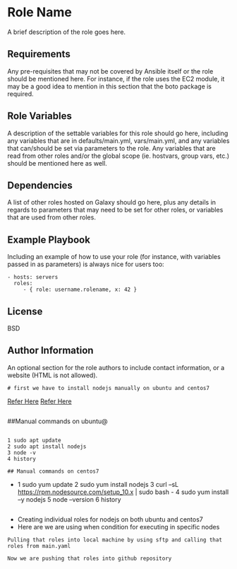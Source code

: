 Role Name
=========

A brief description of the role goes here.

Requirements
------------

Any pre-requisites that may not be covered by Ansible itself or the role should be mentioned here. For instance, if the role uses the EC2 module, it may be a good idea to mention in this section that the boto package is required.

Role Variables
--------------

A description of the settable variables for this role should go here, including any variables that are in defaults/main.yml, vars/main.yml, and any variables that can/should be set via parameters to the role. Any variables that are read from other roles and/or the global scope (ie. hostvars, group vars, etc.) should be mentioned here as well.

Dependencies
------------

A list of other roles hosted on Galaxy should go here, plus any details in regards to parameters that may need to be set for other roles, or variables that are used from other roles.

Example Playbook
----------------

Including an example of how to use your role (for instance, with variables passed in as parameters) is always nice for users too:

    - hosts: servers
      roles:
         - { role: username.rolename, x: 42 }

License
-------

BSD

Author Information
------------------

An optional section for the role authors to include contact information, or a website (HTML is not allowed).


```
# first we have to install nodejs manually on ubuntu and centos7

```
[Refer Here](https://www.digitalocean.com/community/tutorials/how-to-install-node-js-on-ubuntu-22-04)
[Refer Here](https://phoenixnap.com/kb/install-node-js-npm-centos)
```
```
##Manual commands on ubuntu@
```
```
    1 sudo apt update
    2 sudo apt install nodejs
    3 node -v
    4 history 
 ```
## Manual commands on centos7
```
*   1  sudo yum update
    2  sudo yum install nodejs
    3  curl –sL https://rpm.nodesource.com/setup_10.x | sudo bash -
    4  sudo yum install –y nodejs
    5  node –version
    6  history
```
```
* Creating individual roles for nodejs on both ubuntu and centos7
* Here are we are using when condition for executing in specific nodes 
```
Pulling that roles into local machine by using sftp and calling that roles from main.yaml
```
```
Now we are pushing that roles into github repository
```


    


